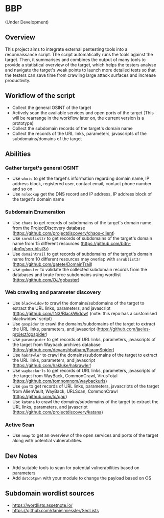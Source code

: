 # BBP
(Under Development)
## Overview
This project aims to integrate external pentesting tools into a reconnaissance script. The script automatically runs the tools against the target. Then, it summarises and combines the output of many tools to provide a statistical overview of the target, which helps the testers analyse and navigate the target's weak points to launch more detailed tests so that the testers can save time from crawling large attack surfaces and increase productivity.

## Workflow of the script
+ Collect the general OSINT of the target
+ Actively scan the available services and open ports of the target (This will be rearrange in the workflow later on, the current version is a prototype)
+ Collect the subdomain records of the target's domain name
+ Collect the records of the URL links, parameters, javascripts of the subdomains/domains of the target

## Abilities
### Gather target's general OSINT
+ Use `whois` to get the target's information regarding domain name, IP address block, registered user, contact email, contact phone number and so on
+ Use `nslookup` get the DNS record and IP address, IP address block of the target's domain name

### Subdomain Enumeration
+ Use `chaos` to get records of subdomains of the target's domain name from the ProjectDiscovery database (https://github.com/projectdiscovery/chaos-client)
+ Use `snrublist3r` to get records of subdomains of the target's domain name from 15 different resources (https://github.com/b3n-j4m1n/snrublist3r)
+ Use `domaintrail` to get records of subdomains of the target's domain name from 10 different resources may overlap with `snrublist3r` (https://github.com/gatete/DomainTrail)
+ Use `gobuster` to validate the collected subdomain records from the databases and brute force subdomains using wordlist (https://github.com/OJ/gobuster)

### Web crawling and parameter discovery
+ Use `blackwidow` to crawl the domains/subdomains of the target to extract the URL links, parameters, and javascript (https://github.com/1N3/BlackWidow) (note: this repo has a customised blackwidow` script)
+ Use `gospider` to crawl the domains/subdomains of the target to extract the URL links, parameters, and javascript (https://github.com/jaeles-project/gospider)
+ Use `paramspider` to get records of URL links, parameters, javascripts of the target from Wayback archives database (https://github.com/devanshbatham/ParamSpider)
+ Use `hakrawler` to crawl the domains/subdomains of the target to extract the URL links, parameters, and javascript (https://github.com/hakluke/hakrawler)
+ Use `waybackurls` to get records of URL links, parameters, javascripts of the target from WayBack, CommonCrawl, VirusTotal (https://github.com/tomnomnom/waybackurls)
+ Use `gau` to get records of URL links, parameters, javascripts of the target from AlienVault, WayBack, URLScan, CommonCrawl (https://github.com/lc/gau)
+ Use `katana` to crawl the domains/subdomains of the target to extract the URL links, parameters, and javascript (https://github.com/projectdiscovery/katana)
### Active Scan
+ Use `nmap` to get an overview of the open services and ports of the target along with potential vulnerabilities.

## Dev Notes
+ Add suitable tools to scan for potential vulnerabilities based on parameters
+ Add `dotdotpwn` with your module to change the payload based on OS

## Subdomain wordlist sources
+ https://wordlists.assetnote.io/
+ https://github.com/danielmiessler/SecLists
